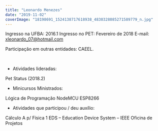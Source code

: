 ```yaml
---
title: "Leonardo Menezes"
date: "2019-11-02"
coverImage: "18198691_1524138717618938_4830328085271589779_n.jpg"
---
```


Ingresso na UFBA: 2016.1 Ingresso no PET: Fevereiro de 2018 E-mail: [xleonardo\_07@hotmail.com](http://gmail.com/)

[](http://gmail.com/)Participação em outras entidades: CAEEL.

 

- Atividades lideradas:

Pet Status (2018.2)

- Minicursos Ministrados:

Lógica de Programação NodeMCU ESP8266

- Atividades que participou / deu auxílio:

Cálculo A p/ Física 1 EDS – Education Device System – IEEE Oficina de Projetos
